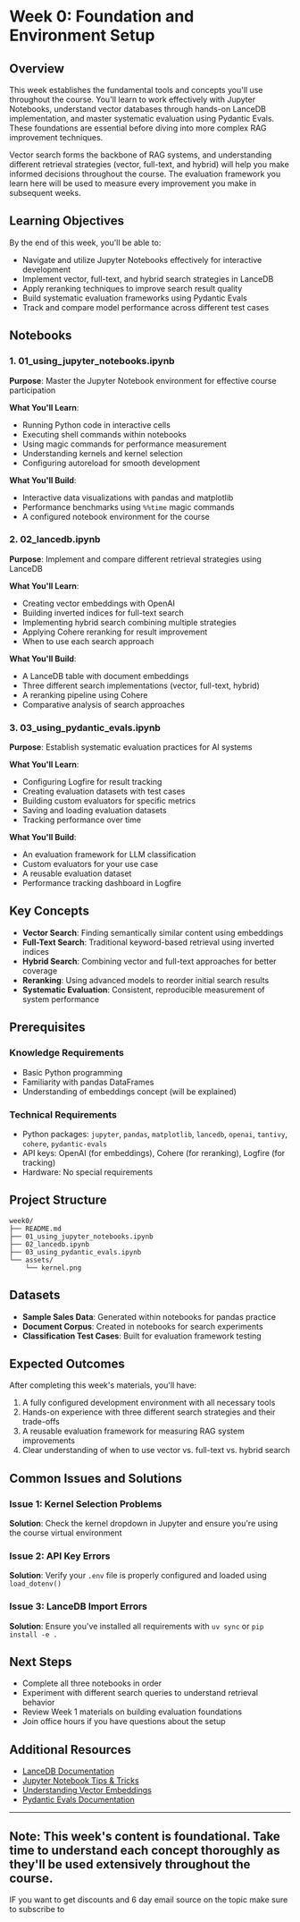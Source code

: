# Week 0: Foundation and Environment Setup

## Overview

This week establishes the fundamental tools and concepts you'll use throughout the course. You'll learn to work effectively with Jupyter Notebooks, understand vector databases through hands-on LanceDB implementation, and master systematic evaluation using Pydantic Evals. These foundations are essential before diving into more complex RAG improvement techniques.

Vector search forms the backbone of RAG systems, and understanding different retrieval strategies (vector, full-text, and hybrid) will help you make informed decisions throughout the course. The evaluation framework you learn here will be used to measure every improvement you make in subsequent weeks.

## Learning Objectives

By the end of this week, you'll be able to:

- Navigate and utilize Jupyter Notebooks effectively for interactive development
- Implement vector, full-text, and hybrid search strategies in LanceDB
- Apply reranking techniques to improve search result quality
- Build systematic evaluation frameworks using Pydantic Evals
- Track and compare model performance across different test cases

## Notebooks

### 1. 01_using_jupyter_notebooks.ipynb

**Purpose**: Master the Jupyter Notebook environment for effective course participation

**What You'll Learn**:

- Running Python code in interactive cells
- Executing shell commands within notebooks
- Using magic commands for performance measurement
- Understanding kernels and kernel selection
- Configuring autoreload for smooth development

**What You'll Build**:

- Interactive data visualizations with pandas and matplotlib
- Performance benchmarks using `%%time` magic commands
- A configured notebook environment for the course

### 2. 02_lancedb.ipynb

**Purpose**: Implement and compare different retrieval strategies using LanceDB

**What You'll Learn**:

- Creating vector embeddings with OpenAI
- Building inverted indices for full-text search
- Implementing hybrid search combining multiple strategies
- Applying Cohere reranking for result improvement
- When to use each search approach

**What You'll Build**:

- A LanceDB table with document embeddings
- Three different search implementations (vector, full-text, hybrid)
- A reranking pipeline using Cohere
- Comparative analysis of search approaches

### 3. 03_using_pydantic_evals.ipynb

**Purpose**: Establish systematic evaluation practices for AI systems

**What You'll Learn**:

- Configuring Logfire for result tracking
- Creating evaluation datasets with test cases
- Building custom evaluators for specific metrics
- Saving and loading evaluation datasets
- Tracking performance over time

**What You'll Build**:

- An evaluation framework for LLM classification
- Custom evaluators for your use case
- A reusable evaluation dataset
- Performance tracking dashboard in Logfire

## Key Concepts

- **Vector Search**: Finding semantically similar content using embeddings
- **Full-Text Search**: Traditional keyword-based retrieval using inverted indices
- **Hybrid Search**: Combining vector and full-text approaches for better coverage
- **Reranking**: Using advanced models to reorder initial search results
- **Systematic Evaluation**: Consistent, reproducible measurement of system performance

## Prerequisites

### Knowledge Requirements

- Basic Python programming
- Familiarity with pandas DataFrames
- Understanding of embeddings concept (will be explained)

### Technical Requirements

- Python packages: `jupyter`, `pandas`, `matplotlib`, `lancedb`, `openai`, `tantivy`, `cohere`, `pydantic-evals`
- API keys: OpenAI (for embeddings), Cohere (for reranking), Logfire (for tracking)
- Hardware: No special requirements

## Project Structure

```
week0/
├── README.md
├── 01_using_jupyter_notebooks.ipynb
├── 02_lancedb.ipynb
├── 03_using_pydantic_evals.ipynb
└── assets/
    └── kernel.png
```

## Datasets

- **Sample Sales Data**: Generated within notebooks for pandas practice
- **Document Corpus**: Created in notebooks for search experiments
- **Classification Test Cases**: Built for evaluation framework testing

## Expected Outcomes

After completing this week's materials, you'll have:

1. A fully configured development environment with all necessary tools
2. Hands-on experience with three different search strategies and their trade-offs
3. A reusable evaluation framework for measuring RAG system improvements
4. Clear understanding of when to use vector vs. full-text vs. hybrid search

## Common Issues and Solutions

### Issue 1: Kernel Selection Problems

**Solution**: Check the kernel dropdown in Jupyter and ensure you're using the course virtual environment

### Issue 2: API Key Errors

**Solution**: Verify your `.env` file is properly configured and loaded using `load_dotenv()`

### Issue 3: LanceDB Import Errors

**Solution**: Ensure you've installed all requirements with `uv sync` or `pip install -e .`

## Next Steps

- Complete all three notebooks in order
- Experiment with different search queries to understand retrieval behavior
- Review Week 1 materials on building evaluation foundations
- Join office hours if you have questions about the setup

## Additional Resources

- [LanceDB Documentation](https://lancedb.github.io/lancedb/)
- [Jupyter Notebook Tips & Tricks](https://www.dataquest.io/blog/jupyter-notebook-tips-tricks-shortcuts/)
- [Understanding Vector Embeddings](https://www.pinecone.io/learn/vector-embeddings/)
- [Pydantic Evals Documentation](https://docs.pydantic.dev/latest/)

---

## **Note**: This week's content is foundational. Take time to understand each concept thoroughly as they'll be used extensively throughout the course.

IF you want to get discounts and 6 day email source on the topic make sure to subscribe to

<script async data-uid="010fd9b52b" src="https://fivesixseven.kit.com/010fd9b52b/index.js"></script>

